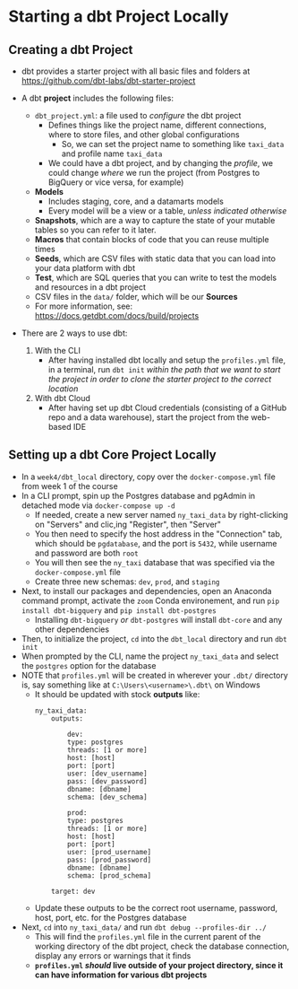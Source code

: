 # Starting a dbt Project Locally

## Creating a dbt Project
- dbt provides a starter project with all basic files and folders at https://github.com/dbt-labs/dbt-starter-project
- A dbt **project** includes the following files:
    - `dbt_project.yml`: a file used to *configure* the dbt project
        - Defines things like the project name, different connections, where to store files, and other global configurations
            - So, we can set the project name to something like `taxi_data` and profile name `taxi_data`
        - We could have a dbt project, and by changing the *profile*, we could change *where* we run the project (from Postgres to BigQuery or vice versa, for example)
    - **Models**
        - Includes staging, core, and a datamarts models
        - Every model will be a view or a table, *unless indicated otherwise*
    - **Snapshots**, which are a way to capture the state of your mutable tables so you can refer to it later.
    - **Macros** that contain blocks of code that you can reuse multiple times
    - **Seeds**, which are CSV files with static data that you can load into your data platform with dbt
    - **Test**, which are SQL queries that you can write to test the models and resources in a dbt project
    - CSV files in the `data/` folder, which will be our **Sources**
    - For more information, see: https://docs.getdbt.com/docs/build/projects

- There are 2 ways to use dbt:
    1. With the CLI
        - After having installed dbt locally and setup the `profiles.yml` file, in a terminal, run `dbt init` *within the path that we want to start the project in order to clone the starter project to the correct location*
    2. With dbt Cloud
        - After having set up dbt Cloud credentials (consisting of a GitHub repo and a data warehouse), start the project from the web-based IDE


## Setting up a dbt Core Project Locally
- In a `week4/dbt_local` directory, copy over the `docker-compose.yml` file from week 1 of the course
- In a CLI prompt, spin up the Postgres database and pgAdmin in detached mode via `docker-compose up -d`
    - If needed, create a new server named `ny_taxi_data` by right-clicking on "Servers" and clic,ing "Register", then "Server"
    - You then need to specify the host address in the "Connection" tab, which should be `pgdatabase`, and the port is `5432`, while username and password are both `root`
    - You will then see the `ny_taxi` database that was specified via the `docker-compose.yml` file
    - Create three new schemas: `dev`, `prod`, and `staging`
- Next, to install our packages and dependencies, open an Anaconda command prompt, activate the `zoom` Conda environement, and run `pip install dbt-bigquery` and `pip install dbt-postgres`
    - Installing `dbt-bigquery` *or* `dbt-postgres` will install `dbt-core` and any other dependencies
- Then, to initialize the project, `cd` into the `dbt_local` directory and run `dbt init`
- When prompted by the CLI, name the project `ny_taxi_data` and select the `postgres` option for the database
- NOTE that `profiles.yml` will be created in wherever your `.dbt/` directory is, say something like at `C:\Users\<username>\.dbt\` on Windows
    - It should be updated with stock **outputs** like:
        ```YML
        ny_taxi_data:
            outputs:

                dev:
                type: postgres
                threads: [1 or more]
                host: [host]
                port: [port]
                user: [dev_username]
                pass: [dev_password]
                dbname: [dbname]
                schema: [dev_schema]

                prod:
                type: postgres
                threads: [1 or more]
                host: [host]
                port: [port]
                user: [prod_username]
                pass: [prod_password]
                dbname: [dbname]
                schema: [prod_schema]

            target: dev
        ```
    - Update these outputs to be the correct root username, password, host, port, etc. for the Postgres database
- Next, `cd` into `ny_taxi_data/` and run `dbt debug --profiles-dir ../`
    - This will find the `profiles.yml` file in the current parent of the working directory of the dbt project, check the database connection, display any errors or warnings that it finds
    - **`profiles.yml` *should* live outside of your project directory, since it can have information for various dbt projects**
